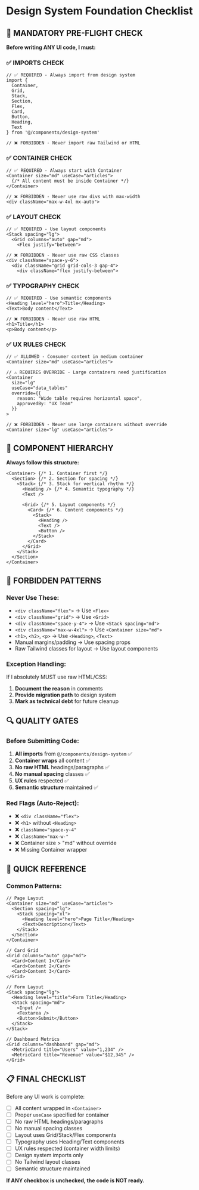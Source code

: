 # Design System Foundation Checklist

## 🚨 MANDATORY PRE-FLIGHT CHECK

**Before writing ANY UI code, I must:**

### ✅ IMPORTS CHECK
```tsx
// ✅ REQUIRED - Always import from design system
import {
  Container,
  Grid,
  Stack,
  Section,
  Flex,
  Card,
  Button,
  Heading,
  Text
} from '@/components/design-system'

// ❌ FORBIDDEN - Never import raw Tailwind or HTML
```

### ✅ CONTAINER CHECK
```tsx
// ✅ REQUIRED - Always start with Container
<Container size="md" useCase="articles">
  {/* All content must be inside Container */}
</Container>

// ❌ FORBIDDEN - Never use raw divs with max-width
<div className="max-w-4xl mx-auto">
```

### ✅ LAYOUT CHECK
```tsx
// ✅ REQUIRED - Use layout components
<Stack spacing="lg">
  <Grid columns="auto" gap="md">
    <Flex justify="between">

// ❌ FORBIDDEN - Never use raw CSS classes
<div className="space-y-6">
  <div className="grid grid-cols-3 gap-4">
    <div className="flex justify-between">
```

### ✅ TYPOGRAPHY CHECK
```tsx
// ✅ REQUIRED - Use semantic components
<Heading level="hero">Title</Heading>
<Text>Body content</Text>

// ❌ FORBIDDEN - Never use raw HTML
<h1>Title</h1>
<p>Body content</p>
```

### ✅ UX RULES CHECK
```tsx
// ✅ ALLOWED - Consumer content in medium container
<Container size="md" useCase="articles">

// ⚠️ REQUIRES OVERRIDE - Large containers need justification
<Container 
  size="lg" 
  useCase="data_tables"
  override={{
    reason: "Wide table requires horizontal space",
    approvedBy: "UX Team"
  }}
>

// ❌ FORBIDDEN - Never use large containers without override
<Container size="lg" useCase="articles">
```

## 🎯 COMPONENT HIERARCHY

**Always follow this structure:**

```tsx
<Container> {/* 1. Container first */}
  <Section> {/* 2. Section for spacing */}
    <Stack> {/* 3. Stack for vertical rhythm */}
      <Heading /> {/* 4. Semantic typography */}
      <Text />
      
      <Grid> {/* 5. Layout components */}
        <Card> {/* 6. Content components */}
          <Stack>
            <Heading />
            <Text />
            <Button />
          </Stack>
        </Card>
      </Grid>
    </Stack>
  </Section>
</Container>
```

## 🚫 FORBIDDEN PATTERNS

### Never Use These:
- `<div className="flex">` → Use `<Flex>`
- `<div className="grid">` → Use `<Grid>`
- `<div className="space-y-4">` → Use `<Stack spacing="md">`
- `<div className="max-w-4xl">` → Use `<Container size="md">`
- `<h1>`, `<h2>`, `<p>` → Use `<Heading>`, `<Text>`
- Manual margins/padding → Use spacing props
- Raw Tailwind classes for layout → Use layout components

### Exception Handling:
If I absolutely MUST use raw HTML/CSS:
1. **Document the reason** in comments
2. **Provide migration path** to design system
3. **Mark as technical debt** for future cleanup

## 🔍 QUALITY GATES

### Before Submitting Code:
1. **All imports** from `@/components/design-system` ✅
2. **Container wraps** all content ✅
3. **No raw HTML** headings/paragraphs ✅
4. **No manual spacing** classes ✅
5. **UX rules** respected ✅
6. **Semantic structure** maintained ✅

### Red Flags (Auto-Reject):
- ❌ `<div className="flex">`
- ❌ `<h1>` without `<Heading>`
- ❌ `className="space-y-4"`
- ❌ `className="max-w-"`
- ❌ Container size > "md" without override
- ❌ Missing Container wrapper

## 🚀 QUICK REFERENCE

### Common Patterns:
```tsx
// Page Layout
<Container size="md" useCase="articles">
  <Section spacing="lg">
    <Stack spacing="xl">
      <Heading level="hero">Page Title</Heading>
      <Text>Description</Text>
    </Stack>
  </Section>
</Container>

// Card Grid
<Grid columns="auto" gap="md">
  <Card>Content 1</Card>
  <Card>Content 2</Card>
  <Card>Content 3</Card>
</Grid>

// Form Layout
<Stack spacing="lg">
  <Heading level="title">Form Title</Heading>
  <Stack spacing="md">
    <Input />
    <Textarea />
    <Button>Submit</Button>
  </Stack>
</Stack>

// Dashboard Metrics
<Grid columns="dashboard" gap="md">
  <MetricCard title="Users" value="1,234" />
  <MetricCard title="Revenue" value="$12,345" />
</Grid>
```

## 📋 FINAL CHECKLIST

Before any UI work is complete:

- [ ] All content wrapped in `<Container>`
- [ ] Proper `useCase` specified for container
- [ ] No raw HTML headings/paragraphs
- [ ] No manual spacing classes
- [ ] Layout uses Grid/Stack/Flex components
- [ ] Typography uses Heading/Text components
- [ ] UX rules respected (container width limits)
- [ ] Design system imports only
- [ ] No Tailwind layout classes
- [ ] Semantic structure maintained

**If ANY checkbox is unchecked, the code is NOT ready.**
